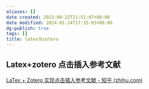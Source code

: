 ```yaml
---
aliases: []
date created: 2023-08-22T21:51:07+08:00
date modified: 2024-01-14T17:35:03+08:00
dg-publish: true
tags: []
title: latex与zotero
---
```


## Latex+zotero 点击插入参考文献
[LaTex + Zotero 实现点击插入参考文献 - 知乎 (zhihu.com)](https://zhuanlan.zhihu.com/p/515335936)